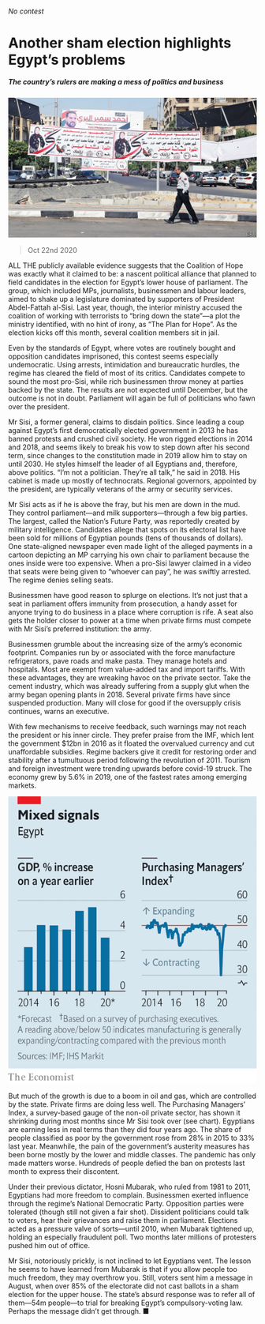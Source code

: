 ###### No contest

# Another sham election highlights Egypt’s problems 

##### The country’s rulers are making a mess of politics and business 

![image](images/20201024_MAP003_0.jpg) 

> Oct 22nd 2020 

ALL THE publicly available evidence suggests that the Coalition of Hope was exactly what it claimed to be: a nascent political alliance that planned to field candidates in the election for Egypt’s lower house of parliament. The group, which included MPs, journalists, businessmen and labour leaders, aimed to shake up a legislature dominated by supporters of President Abdel-Fattah al-Sisi. Last year, though, the interior ministry accused the coalition of working with terrorists to “bring down the state”—a plot the ministry identified, with no hint of irony, as “The Plan for Hope”. As the election kicks off this month, several coalition members sit in jail.

Even by the standards of Egypt, where votes are routinely bought and opposition candidates imprisoned, this contest seems especially undemocratic. Using arrests, intimidation and bureaucratic hurdles, the regime has cleared the field of most of its critics. Candidates compete to sound the most pro-Sisi, while rich businessmen throw money at parties backed by the state. The results are not expected until December, but the outcome is not in doubt. Parliament will again be full of politicians who fawn over the president.


Mr Sisi, a former general, claims to disdain politics. Since leading a coup against Egypt’s first democratically elected government in 2013 he has banned protests and crushed civil society. He won rigged elections in 2014 and 2018, and seems likely to break his vow to step down after his second term, since changes to the constitution made in 2019 allow him to stay on until 2030. He styles himself the leader of all Egyptians and, therefore, above politics. “I’m not a politician. They’re all talk,” he said in 2018. His cabinet is made up mostly of technocrats. Regional governors, appointed by the president, are typically veterans of the army or security services.

Mr Sisi acts as if he is above the fray, but his men are down in the mud. They control parliament—and milk supporters—through a few big parties. The largest, called the Nation’s Future Party, was reportedly created by military intelligence. Candidates allege that spots on its electoral list have been sold for millions of Egyptian pounds (tens of thousands of dollars). One state-aligned newspaper even made light of the alleged payments in a cartoon depicting an MP carrying his own chair to parliament because the ones inside were too expensive. When a pro-Sisi lawyer claimed in a video that seats were being given to “whoever can pay”, he was swiftly arrested. The regime denies selling seats.

Businessmen have good reason to splurge on elections. It’s not just that a seat in parliament offers immunity from prosecution, a handy asset for anyone trying to do business in a place where corruption is rife. A seat also gets the holder closer to power at a time when private firms must compete with Mr Sisi’s preferred institution: the army.

Businessmen grumble about the increasing size of the army’s economic footprint. Companies run by or associated with the force manufacture refrigerators, pave roads and make pasta. They manage hotels and hospitals. Most are exempt from value-added tax and import tariffs. With these advantages, they are wreaking havoc on the private sector. Take the cement industry, which was already suffering from a supply glut when the army began opening plants in 2018. Several private firms have since suspended production. Many will close for good if the oversupply crisis continues, warns an executive.

With few mechanisms to receive feedback, such warnings may not reach the president or his inner circle. They prefer praise from the IMF, which lent the government $12bn in 2016 as it floated the overvalued currency and cut unaffordable subsidies. Regime backers give it credit for restoring order and stability after a tumultuous period following the revolution of 2011. Tourism and foreign investment were trending upwards before covid-19 struck. The economy grew by 5.6% in 2019, one of the fastest rates among emerging markets.

![image](images/20201024_MAC186.png) 


But much of the growth is due to a boom in oil and gas, which are controlled by the state. Private firms are doing less well. The Purchasing Managers’ Index, a survey-based gauge of the non-oil private sector, has shown it shrinking during most months since Mr Sisi took over (see chart). Egyptians are earning less in real terms than they did four years ago. The share of people classified as poor by the government rose from 28% in 2015 to 33% last year. Meanwhile, the pain of the government’s austerity measures has been borne mostly by the lower and middle classes. The pandemic has only made matters worse. Hundreds of people defied the ban on protests last month to express their discontent.

Under their previous dictator, Hosni Mubarak, who ruled from 1981 to 2011, Egyptians had more freedom to complain. Businessmen exerted influence through the regime’s National Democratic Party. Opposition parties were tolerated (though still not given a fair shot). Dissident politicians could talk to voters, hear their grievances and raise them in parliament. Elections acted as a pressure valve of sorts—until 2010, when Mubarak tightened up, holding an especially fraudulent poll. Two months later millions of protesters pushed him out of office.

Mr Sisi, notoriously prickly, is not inclined to let Egyptians vent. The lesson he seems to have learned from Mubarak is that if you allow people too much freedom, they may overthrow you. Still, voters sent him a message in August, when over 85% of the electorate did not cast ballots in a sham election for the upper house. The state’s absurd response was to refer all of them—54m people—to trial for breaking Egypt’s compulsory-voting law. Perhaps the message didn’t get through. ■

